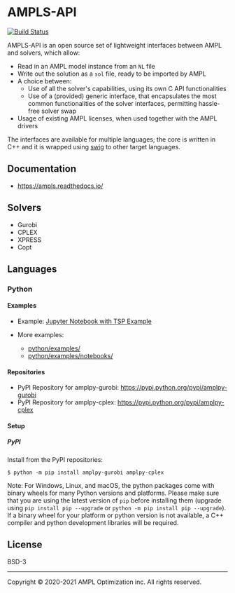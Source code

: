 # AMPLS-API

[![Build Status](https://dev.azure.com/ampldev/ampls-api/_apis/build/status/ampl.ampls-api?branchName=master)](https://dev.azure.com/ampldev/ampls-api/_build/latest?definitionId=9&branchName=master)

AMPLS-API is an open source set of lightweight interfaces between AMPL and solvers, which allow:

- Read in an AMPL model instance from an `NL` file
- Write out the solution as a `sol` file, ready to be imported by AMPL
- A choice between:
   - Use of all the solver's capabilities, using its own C API functionalities
   - Use of a (provided) generic interface, that encapsulates the most common 
     functionalities of the solver interfaces, permitting hassle-free solver swap
- Usage of existing AMPL licenses, when used together with the AMPL drivers

The interfaces are available for multiple languages; the core is written in C++ and it is wrapped using
[swig](https://www.swig.org) to other target languages. 

## Documentation

- https://ampls.readthedocs.io/

## Solvers

- Gurobi
- CPLEX
- XPRESS 
- Copt

## Languages

### Python

#### Examples

- Example: [Jupyter Notebook with TSP Example](python/examples/notebooks/tsp_simple_cuts_generic.ipynb)

- More examples:
  - [python/examples/](python/examples/)
  - [python/examples/notebooks/](python/examples/notebooks/)

#### Repositories

- PyPI Repository for amplpy-gurobi: https://pypi.python.org/pypi/amplpy-gurobi
- PyPI Repository for amplpy-cplex: https://pypi.python.org/pypi/amplpy-cplex

#### Setup

##### PyPI

Install from the PyPI repositories:
```
$ python -m pip install amplpy-gurobi amplpy-cplex
```

Note: For Windows, Linux, and macOS, the python packages come with binary wheels for many Python versions and platforms. Please make sure that you are using the latest version of `pip` before installing them (upgrade using `pip install pip --upgrade` or `python -m pip install pip --upgrade`). If a binary wheel for your platform or python version is not available, a C++ compiler and python development libraries will be required.

## License

BSD-3

***
Copyright © 2020-2021 AMPL Optimization inc. All rights reserved.

